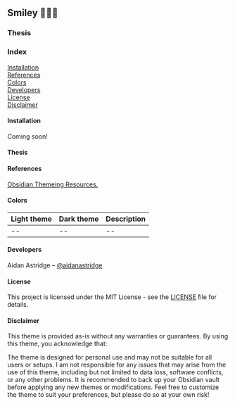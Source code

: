 ## Smiley 🕵🏻‍♂️

### Thesis

### Index

[Installation](https://github.com/aidanastridge/obsidian-rockford/blob/master/README.md#installation)
<br>
[References](https://github.com/aidanastridge/obsidian-rockford/blob/master/README.md#references)
<br>
[Colors](https://github.com/aidanastridge/obsidian-rockford/blob/master/README.md#colors)
<br>
[Developers](https://github.com/aidanastridge/obsidian-rockford/blob/master/README.md#developers)
<br>
[License](https://github.com/aidanastridge/obsidian-rockford/blob/master/README.md#license)
<br>
[Disclaimer](https://github.com/aidanastridge/obsidian-rockford/blob/master/README.md#disclaimer)

#### Installation

Coming soon!

#### Thesis

#### References

[Obsidian Themeing Resources.](https://publish.obsidian.md/hub/04+-+Guides%2C+Workflows%2C+%26+Courses/for+Theme+Designers)

#### Colors

|Light theme|Dark theme|Description|
|--|--|--|
|--|--|--|

#### Developers

Aidan Astridge – [@aidanastridge](https://github.com/aidanastridge)

#### License

This project is licensed under the MIT License - see the [LICENSE](https://github.com/aidanastridge/obsidian-nutmeg/blob/master/LICENSE) file for details.

#### Disclaimer

This theme is provided as-is without any warranties or guarantees. By using this theme, you acknowledge that:

The theme is designed for personal use and may not be suitable for all users or setups.
I am not responsible for any issues that may arise from the use of this theme, including but not limited to data loss, software conflicts, or any other problems.
It is recommended to back up your Obsidian vault before applying any new themes or modifications.
Feel free to customize the theme to suit your preferences, but please do so at your own risk!
